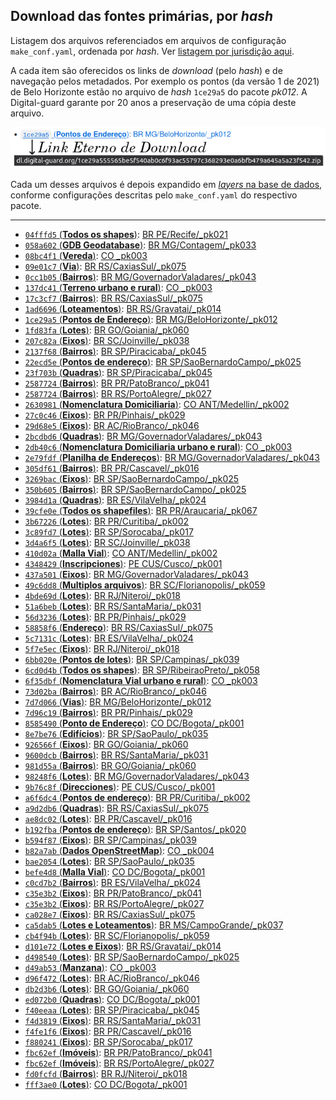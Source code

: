 ## Download das fontes primárias, por *hash*

Listagem dos arquivos referenciados em arquivos de configuração `make_conf.yaml`, ordenada por *hash*. Ver [listagem por jurisdição aqui](list-primaryData-byJurisdic.md).

A cada item são oferecidos os links de *download* (pelo *hash*) e de navegação pelos metadados. Por exemplo os pontos (da versão 1 de 2021) de Belo Horizonte estão no  arquivo de *hash* `1ce29a5` do pacote *pk012*. A Digital-guard garante por 20 anos a preservação de uma cópia deste arquivo.

![](../assets/a4a-linkEternoDL-hashList.png)

Cada um desses arquivos é depois expandido em [*layers* na base de dados](ftypes.md), conforme configurações descritas pelo  `make_conf.yaml` do respectivo pacote.

------

- [`04fffd5` (**Todos os shapes**)](http://dl.digital-guard.org/04fffd56aef1c5a53cb35e5864b940b0b103e6e4752adcff7d4f30a2cb99ddb6.zip): [BR PE/Recife/_pk021](https://github.com/digital-guard/preserv-BR/blob/main/data/PE/Recife/_pk021/make_conf.yaml)
- [`058a602` (**GDB Geodatabase**)](http://dl.digital-guard.org/058a6022054e8b3f9ba81f25f7511b58cbd4ad616b0510033b917f3f7f9f23d5.rar): [BR MG/Contagem/_pk033](https://github.com/digital-guard/preserv-BR/blob/main/data/MG/Contagem/_pk033/make_conf.yaml)
- [`08bc4f1` (**Vereda**)](http://dl.digital-guard.org/08bc4f124ca0a65d9eae97663eca0894d3bb4d37ead1168b767a540b68db324f.zip): [CO _pk003](https://github.com/digital-guard/preserv-CO/blob/main/data/_pk003/make_conf.yaml)
- [`09e01c7` (**Via**)](http://dl.digital-guard.org/09e01c7ab557f61a35999b32585f72059e983600606ea2870e1520e284815165.zip): [BR RS/CaxiasSul/_pk075](https://github.com/digital-guard/preserv-BR/blob/main/data/RS/CaxiasSul/_pk075/make_conf.yaml)
- [`0cc1b05` (**Bairros**)](http://dl.digital-guard.org/0cc1b05163361968a5681e971c8ab1395fcca1ba4b48150a7522a90b836727e3.zip): [BR MG/GovernadorValadares/_pk043](https://github.com/digital-guard/preserv-BR/blob/main/data/MG/GovernadorValadares/_pk043/make_conf.yaml)
- [`137dc41` (**Terreno urbano e rural**)](http://dl.digital-guard.org/137dc416e70776ac57c37a4fb0cb9bedb1468e91ed73eaa656ddee91011daed7.zip): [CO _pk003](https://github.com/digital-guard/preserv-CO/blob/main/data/_pk003/make_conf.yaml)
- [`17c3cf7` (**Bairros**)](http://dl.digital-guard.org/17c3cf7a5fc8429b79ab09193162a627ef9d93123f7b31e1f51435ef1a8c028c.zip): [BR RS/CaxiasSul/_pk075](https://github.com/digital-guard/preserv-BR/blob/main/data/RS/CaxiasSul/_pk075/make_conf.yaml)
- [`1ad6696` (**Loteamentos**)](http://dl.digital-guard.org/1ad669693352407105ccdeb37a4398d62b0accb25888122c84afe2788c121c7b.rar): [BR RS/Gravatai/_pk014](https://github.com/digital-guard/preserv-BR/blob/main/data/RS/Gravatai/_pk014/make_conf.yaml)
- [`1ce29a5` (**Pontos de Endereço**)](http://dl.digital-guard.org/1ce29a555565be5f540ab0c6f93ac55797c368293e0a6bfb479a645a5a23f542.zip): [BR MG/BeloHorizonte/_pk012](https://github.com/digital-guard/preserv-BR/blob/main/data/MG/BeloHorizonte/_pk012/make_conf.yaml)
- [`1fd83fa` (**Lotes**)](http://dl.digital-guard.org/1fd83fa52b1a8b9179f8e38703b1a33a30256f68994794404acde1ad786dac7e.zip): [BR GO/Goiania/_pk060](https://github.com/digital-guard/preserv-BR/blob/main/data/GO/Goiania/_pk060/make_conf.yaml)
- [`207c82a` (**Eixos**)](http://dl.digital-guard.org/207c82a3f2fa79f943c7b393b0e4fe636ff60305302f9c64c8364851fc6bf6c2.zip): [BR SC/Joinville/_pk038](https://github.com/digital-guard/preserv-BR/blob/main/data/SC/Joinville/_pk038/make_conf.yaml)
- [`2137f68` (**Bairros**)](http://dl.digital-guard.org/2137f68df828ce00c276a38b969cd651efcc2f8300f9fb4a716b6fd10019862f.zip): [BR SP/Piracicaba/_pk045](https://github.com/digital-guard/preserv-BR/blob/main/data/SP/Piracicaba/_pk045/make_conf.yaml)
- [`22ecd5e` (**Pontos de endereço**)](http://dl.digital-guard.org/22ecd5ef4ca76adef213fa422d9b5e4198f0667df598c511c30e512bb10aaedd.zip): [BR SP/SaoBernardoCampo/_pk025](https://github.com/digital-guard/preserv-BR/blob/main/data/SP/SaoBernardoCampo/_pk025/make_conf.yaml)
- [`23f703b` (**Quadras**)](http://dl.digital-guard.org/23f703b7d1611ea29f53fe3bd2617a5939fe96d21453004838d7fe61064dae45.zip): [BR SP/Piracicaba/_pk045](https://github.com/digital-guard/preserv-BR/blob/main/data/SP/Piracicaba/_pk045/make_conf.yaml)
- [`2587724` (**Bairros**)](http://dl.digital-guard.org/258772459588f7941ac6eeda7c6839df02d58741cf6bc3e48825aecd60418251.zip): [BR PR/PatoBranco/_pk041](https://github.com/digital-guard/preserv-BR/blob/main/data/PR/PatoBranco/_pk041/make_conf.yaml)
- [`2587724` (**Bairros**)](http://dl.digital-guard.org/258772459588f7941ac6eeda7c6839df02d58741cf6bc3e48825aecd60418251.zip): [BR RS/PortoAlegre/_pk027](https://github.com/digital-guard/preserv-BR/blob/main/data/RS/PortoAlegre/_pk027/make_conf.yaml)
- [`2630981` (**Nomenclatura Domiciliaria**)](http://dl.digital-guard.org/2630981b3e7c796f23a938d8c727ed47cf890547336ead89738b96e67fe62e7a.zip): [CO ANT/Medellin/_pk002](https://github.com/digital-guard/preserv-CO/blob/main/data/ANT/Medellin/_pk002/make_conf.yaml)
- [`27c0c46` (**Eixos**)](http://dl.digital-guard.org/27c0c467222a668837f62e9f40ac85f94685ea50f3d655207384f2343d13f573.rar): [BR PR/Pinhais/_pk029](https://github.com/digital-guard/preserv-BR/blob/main/data/PR/Pinhais/_pk029/make_conf.yaml)
- [`29d68e5` (**Eixos**)](http://dl.digital-guard.org/29d68e5ce006079b06b710cc2df3aa08d6cb6934f32bc0b29fc46d3e8272ff77.rar): [BR AC/RioBranco/_pk046](https://github.com/digital-guard/preserv-BR/blob/main/data/AC/RioBranco/_pk046/make_conf.yaml)
- [`2bcdbd6` (**Quadras**)](http://dl.digital-guard.org/2bcdbd6a2ddf4fd810147a106616f404c69a9c38bc02531fe3fa9f27acab25a6.zip): [BR MG/GovernadorValadares/_pk043](https://github.com/digital-guard/preserv-BR/blob/main/data/MG/GovernadorValadares/_pk043/make_conf.yaml)
- [`2db40c6` (**Nomenclatura Domiciliaria urbano e rural**)](http://dl.digital-guard.org/2db40c6a0a4ddc0bb0f765a9195c34b258de49b179f90cd54244406e0c62df83.zip): [CO _pk003](https://github.com/digital-guard/preserv-CO/blob/main/data/_pk003/make_conf.yaml)
- [`2e79fdf` (**Planilha de Endereços**)](http://dl.digital-guard.org/2e79fdf013a8de68e071c2f2a9911bc98196254bc9b9f39482cb0941a146b485.zip): [BR MG/GovernadorValadares/_pk043](https://github.com/digital-guard/preserv-BR/blob/main/data/MG/GovernadorValadares/_pk043/make_conf.yaml)
- [`305df61` (**Bairros**)](http://dl.digital-guard.org/305df61c61e90caef0a0409a09b7d01a56beb6e107ae4430188617c7058f02a1.zip): [BR PR/Cascavel/_pk016](https://github.com/digital-guard/preserv-BR/blob/main/data/PR/Cascavel/_pk016/make_conf.yaml)
- [`3269bac` (**Eixos**)](http://dl.digital-guard.org/3269bacc09d450b4d7496a2bc749ece94b1f48462ba0aae70d902404256bc433.zip): [BR SP/SaoBernardoCampo/_pk025](https://github.com/digital-guard/preserv-BR/blob/main/data/SP/SaoBernardoCampo/_pk025/make_conf.yaml)
- [`350b605` (**Bairros**)](http://dl.digital-guard.org/350b605174967b94ef49ce1bbac0352dd76e2175e5eae1b8e5b730cd9950d133.zip): [BR SP/SaoBernardoCampo/_pk025](https://github.com/digital-guard/preserv-BR/blob/main/data/SP/SaoBernardoCampo/_pk025/make_conf.yaml)
- [`3984d1a` (**Quadras**)](http://dl.digital-guard.org/3984d1a48b63d858fdfbe7829e493d1c35650546eb84039a59f9008de9bc4871.zip): [BR ES/VilaVelha/_pk024](https://github.com/digital-guard/preserv-BR/blob/main/data/ES/VilaVelha/_pk024/make_conf.yaml)
- [`39cfe0e` (**Todos os shapefiles**)](http://dl.digital-guard.org/39cfe0ef43045a9bfaf872ffc648b8294151f73d431607220141cd248b45e260.zip): [BR PR/Araucaria/_pk067](https://github.com/digital-guard/preserv-BR/blob/main/data/PR/Araucaria/_pk067/make_conf.yaml)
- [`3b67226` (**Lotes**)](http://dl.digital-guard.org/3b67226b43d2093e81204c1ed089eafafe0ffd92ce8fe98bd8db1f45b2e3bfb1.zip): [BR PR/Curitiba/_pk002](https://github.com/digital-guard/preserv-BR/blob/main/data/PR/Curitiba/_pk002/make_conf.yaml)
- [`3c89fd7` (**Lotes**)](http://dl.digital-guard.org/3c89fd728a33d781a60088e8b384295e92e70c96b6c9fed78bd4f36f819df67a.zip): [BR SP/Sorocaba/_pk017](https://github.com/digital-guard/preserv-BR/blob/main/data/SP/Sorocaba/_pk017/make_conf.yaml)
- [`3d4a6f5` (**Lotes**)](http://dl.digital-guard.org/3d4a6f528249d062a0bcfb18aa6c115828bb651a164617489c14017b6433c02a.zip): [BR SC/Joinville/_pk038](https://github.com/digital-guard/preserv-BR/blob/main/data/SC/Joinville/_pk038/make_conf.yaml)
- [`410d02a` (**Malla Vial**)](http://dl.digital-guard.org/410d02a87e8d2955849ba644ed8830f3d6761b31f4d0dbf044d39975ffc02be1.zip): [CO ANT/Medellin/_pk002](https://github.com/digital-guard/preserv-CO/blob/main/data/ANT/Medellin/_pk002/make_conf.yaml)
- [`4348429` (**Inscripciones**)](http://dl.digital-guard.org/43484294f9190a3a050e097e0c106f8da16169a3e1dff9d00ea04aae6e9cbe1a.zip): [PE CUS/Cusco/_pk001](https://github.com/digital-guard/preserv-PE/blob/main/data/CUS/Cusco/_pk001/make_conf.yaml)
- [`437a501` (**Eixos**)](http://dl.digital-guard.org/437a5012420b1bdc748ea571eabfa0aee6154c41196fe898c383d76e61a5c5db.zip): [BR MG/GovernadorValadares/_pk043](https://github.com/digital-guard/preserv-BR/blob/main/data/MG/GovernadorValadares/_pk043/make_conf.yaml)
- [`49c6dd8` (**Multiplos arquivos**)](http://dl.digital-guard.org/49c6dd8968a97b80ddd50f37db3204ae63278f7a9cda94fa35b03429d53a96a6.rar): [BR SC/Florianopolis/_pk059](https://github.com/digital-guard/preserv-BR/blob/main/data/SC/Florianopolis/_pk059/make_conf.yaml)
- [`4bde69d` (**Lotes**)](http://dl.digital-guard.org/4bde69d0057c0785598f98963fdae3dc90420fb8f163652d70b659210da0ae2b.zip): [BR RJ/Niteroi/_pk018](https://github.com/digital-guard/preserv-BR/blob/main/data/RJ/Niteroi/_pk018/make_conf.yaml)
- [`51a6beb` (**Lotes**)](http://dl.digital-guard.org/51a6beb9fca43e0fb45727138982f7806b8df52fce53f5e0e31edd61bfbc21b9.zip): [BR RS/SantaMaria/_pk031](https://github.com/digital-guard/preserv-BR/blob/main/data/RS/SantaMaria/_pk031/make_conf.yaml)
- [`56d3236` (**Lotes**)](http://dl.digital-guard.org/56d32368409f4ba2c99afadc7ad307bd8cc660b93d38e57936da313fafde1f13.rar): [BR PR/Pinhais/_pk029](https://github.com/digital-guard/preserv-BR/blob/main/data/PR/Pinhais/_pk029/make_conf.yaml)
- [`58858f6` (**Endereço**)](http://dl.digital-guard.org/58858f634229c4d857ad8bf774758f6051357b365c15d9a75cdf778cde2f65f6.zip): [BR RS/CaxiasSul/_pk075](https://github.com/digital-guard/preserv-BR/blob/main/data/RS/CaxiasSul/_pk075/make_conf.yaml)
- [`5c7131c` (**Lotes**)](http://dl.digital-guard.org/5c7131c32a7411cf7a27022b8ac2989e88f86254ed74b6b3b2e5cf94b44e3acb.zip): [BR ES/VilaVelha/_pk024](https://github.com/digital-guard/preserv-BR/blob/main/data/ES/VilaVelha/_pk024/make_conf.yaml)
- [`5f7e5ec` (**Eixos**)](http://dl.digital-guard.org/5f7e5ecf8e15a9c13323cb9f4fddadee80eb3e253bcc270dc8c134400af3a8b2.zip): [BR RJ/Niteroi/_pk018](https://github.com/digital-guard/preserv-BR/blob/main/data/RJ/Niteroi/_pk018/make_conf.yaml)
- [`6bb020e` (**Pontos de lotes**)](http://dl.digital-guard.org/6bb020e023ffd10570d887f907fdad909eecde1003c8911ef64ac63d48f5fe8b.zip): [BR SP/Campinas/_pk039](https://github.com/digital-guard/preserv-BR/blob/main/data/SP/Campinas/_pk039/make_conf.yaml)
- [`6cd0d4b` (**Todos os shapes**)](http://dl.digital-guard.org/6cd0d4b475e61b8cbd078787ea8b38ebdd051a1def026ca476d4a83d40354738.zip): [BR SP/RibeiraoPreto/_pk058](https://github.com/digital-guard/preserv-BR/blob/main/data/SP/RibeiraoPreto/_pk058/make_conf.yaml)
- [`6f35dbf` (**Nomenclatura Vial urbano e rural**)](http://dl.digital-guard.org/6f35dbfe7ad230f1f6f2209f5d50901c05965d7b97a9c3dafada4a9af012c335.zip): [CO _pk003](https://github.com/digital-guard/preserv-CO/blob/main/data/_pk003/make_conf.yaml)
- [`73d02ba` (**Bairros**)](http://dl.digital-guard.org/73d02ba0ae4b0a994a629f7d06f0a027259f5c1d97e53f9b771fecd345c2a02b.zip): [BR AC/RioBranco/_pk046](https://github.com/digital-guard/preserv-BR/blob/main/data/AC/RioBranco/_pk046/make_conf.yaml)
- [`7d7d066` (**Vias**)](http://dl.digital-guard.org/7d7d0661683a8eebd95d544c47dd0e254fc75e3d916fe9900a3bd9fb7b2cc378.zip): [BR MG/BeloHorizonte/_pk012](https://github.com/digital-guard/preserv-BR/blob/main/data/MG/BeloHorizonte/_pk012/make_conf.yaml)
- [`7d96c19` (**Bairros**)](http://dl.digital-guard.org/7d96c19771ca271623058eeb9fdc4ceb67ff68c3937a7b66e7ccdb1a4e6580fb.rar): [BR PR/Pinhais/_pk029](https://github.com/digital-guard/preserv-BR/blob/main/data/PR/Pinhais/_pk029/make_conf.yaml)
- [`8585490` (**Ponto de Endereço**)](http://dl.digital-guard.org/8585490fefe89ff086a9234b27232cda9e29df9ad0b63d19acbd43f3760d04b5.zip): [CO DC/Bogota/_pk001](https://github.com/digital-guard/preserv-CO/blob/main/data/DC/Bogota/_pk001/make_conf.yaml)
- [`8e7be76` (**Edifícios**)](http://dl.digital-guard.org/8e7be760f94bb385bb1b6a47feee3afce9c0fcf48317b554834a5ac30bc5a0cf.zip): [BR SP/SaoPaulo/_pk035](https://github.com/digital-guard/preserv-BR/blob/main/data/SP/SaoPaulo/_pk035/make_conf.yaml)
- [`926566f` (**Eixos**)](http://dl.digital-guard.org/926566fc01aa45a22ede663e66e371ce9e70e730e7f4e28b10b3bdf19d67fd38.zip): [BR GO/Goiania/_pk060](https://github.com/digital-guard/preserv-BR/blob/main/data/GO/Goiania/_pk060/make_conf.yaml)
- [`9600dcb` (**Bairros**)](http://dl.digital-guard.org/9600dcba403c8dc0b066c8f429507e4672966a01c93119923f75361a6ebc64c0.zip): [BR RS/SantaMaria/_pk031](https://github.com/digital-guard/preserv-BR/blob/main/data/RS/SantaMaria/_pk031/make_conf.yaml)
- [`981d55a` (**Bairros**)](http://dl.digital-guard.org/981d55ac26d0131ff4040aeca1444ad2310e20b89ceeac70c9d4ca12caf5151b.zip): [BR GO/Goiania/_pk060](https://github.com/digital-guard/preserv-BR/blob/main/data/GO/Goiania/_pk060/make_conf.yaml)
- [`98248f6` (**Lotes**)](http://dl.digital-guard.org/98248f643e60829689b398b2852981cfd12b11799a640d93b27223dfc4346948.rar): [BR MG/GovernadorValadares/_pk043](https://github.com/digital-guard/preserv-BR/blob/main/data/MG/GovernadorValadares/_pk043/make_conf.yaml)
- [`9b76c8f` (**Direcciones**)](http://dl.digital-guard.org/9b76c8f77f5e08b9bae2d839540a6d02d640c62bf422efd3a9f629fdd247b97e.zip): [PE CUS/Cusco/_pk001](https://github.com/digital-guard/preserv-PE/blob/main/data/CUS/Cusco/_pk001/make_conf.yaml)
- [`a6f6dc4` (**Pontos de endereço**)](http://dl.digital-guard.org/a6f6dc4a8cd4bd9dcf19104bb409c2164fd07b53818a6e1c28c4aaab94f5c895.zip): [BR PR/Curitiba/_pk002](https://github.com/digital-guard/preserv-BR/blob/main/data/PR/Curitiba/_pk002/make_conf.yaml)
- [`a9d2db6` (**Quadras**)](http://dl.digital-guard.org/a9d2db675520121d4ed84084ae868d5868cbfc7516a8266eee30a15c651474dd.zip): [BR RS/CaxiasSul/_pk075](https://github.com/digital-guard/preserv-BR/blob/main/data/RS/CaxiasSul/_pk075/make_conf.yaml)
- [`ae8dc02` (**Lotes**)](http://dl.digital-guard.org/ae8dc027fe9e0983b553508c3a313061f7f466c50d66124c86c96254f70c4c15.zip): [BR PR/Cascavel/_pk016](https://github.com/digital-guard/preserv-BR/blob/main/data/PR/Cascavel/_pk016/make_conf.yaml)
- [`b192fba` (**Pontos de endereço**)](http://dl.digital-guard.org/b192fba419ef8133861a9051d2382d08476193eafbd8932f0ea05456157c301c.zip): [BR SP/Santos/_pk020](https://github.com/digital-guard/preserv-BR/blob/main/data/SP/Santos/_pk020/make_conf.yaml)
- [`b594f87` (**Eixos**)](http://dl.digital-guard.org/b594f8717d9912e25938029f8ac55eb5842b561ff29d9768c5b77489945a9c1c.zip): [BR SP/Campinas/_pk039](https://github.com/digital-guard/preserv-BR/blob/main/data/SP/Campinas/_pk039/make_conf.yaml)
- [`b82a7ab` (**Dados OpenStreetMap**)](http://dl.digital-guard.org/b82a7ab85d2cb4342d51b7ab97e74be291a57c9f35001bf827d1226527449ca2.pbf): [CO _pk004](https://github.com/digital-guard/preserv-CO/blob/main/data/_pk004/make_conf.yaml)
- [`bae2054` (**Lotes**)](http://dl.digital-guard.org/bae2054448855305db0fc855d2852cd5a7b369481cc03aeb809a0c3c162a2c04.zip): [BR SP/SaoPaulo/_pk035](https://github.com/digital-guard/preserv-BR/blob/main/data/SP/SaoPaulo/_pk035/make_conf.yaml)
- [`befe4d8` (**Malla Vial**)](http://dl.digital-guard.org/befe4d8cbbd51162e70f4f3dc4065acc430e20f2161073fabd007c575cd72098.zip): [CO DC/Bogota/_pk001](https://github.com/digital-guard/preserv-CO/blob/main/data/DC/Bogota/_pk001/make_conf.yaml)
- [`c0cd7b2` (**Bairros**)](http://dl.digital-guard.org/c0cd7b2a4cc67b5d49a4d296f41b564b23464364ab746adc6d2206d5dd9249af.zip): [BR ES/VilaVelha/_pk024](https://github.com/digital-guard/preserv-BR/blob/main/data/ES/VilaVelha/_pk024/make_conf.yaml)
- [`c35e3b2` (**Eixos**)](http://dl.digital-guard.org/c35e3b2825d3da122a74c6c8dd5f3157a3bd6201208d2a6d13dec433a6ded9fc.zip): [BR PR/PatoBranco/_pk041](https://github.com/digital-guard/preserv-BR/blob/main/data/PR/PatoBranco/_pk041/make_conf.yaml)
- [`c35e3b2` (**Eixos**)](http://dl.digital-guard.org/c35e3b2825d3da122a74c6c8dd5f3157a3bd6201208d2a6d13dec433a6ded9fc.zip): [BR RS/PortoAlegre/_pk027](https://github.com/digital-guard/preserv-BR/blob/main/data/RS/PortoAlegre/_pk027/make_conf.yaml)
- [`ca028e7` (**Eixos**)](http://dl.digital-guard.org/ca028e7824a7489c9a406884b78fe83dfbc72f15471bd9651e636d8a8d2afd3a.zip): [BR RS/CaxiasSul/_pk075](https://github.com/digital-guard/preserv-BR/blob/main/data/RS/CaxiasSul/_pk075/make_conf.yaml)
- [`ca5dab5` (**Lotes e Loteamentos**)](http://dl.digital-guard.org/ca5dab519aae0b5cfbc6f8930641c0cce2abbc34c25e306b3fe0aea87df34b74.rar): [BR MS/CampoGrande/_pk037](https://github.com/digital-guard/preserv-BR/blob/main/data/MS/CampoGrande/_pk037/make_conf.yaml)
- [`cb4f94b` (**Lotes**)](http://dl.digital-guard.org/cb4f94bedbafd003b4791954e07b05a591a36bbace9cd6ca6576ed840b32bd8c.zip): [BR SC/Florianopolis/_pk059](https://github.com/digital-guard/preserv-BR/blob/main/data/SC/Florianopolis/_pk059/make_conf.yaml)
- [`d101e72` (**Lotes e Eixos**)](http://dl.digital-guard.org/d101e729d51ddfc33e4a866684074487c5a2601c7c84d4eca01ff9bbca186cda.rar): [BR RS/Gravatai/_pk014](https://github.com/digital-guard/preserv-BR/blob/main/data/RS/Gravatai/_pk014/make_conf.yaml)
- [`d498540` (**Lotes**)](http://dl.digital-guard.org/d4985405060cc1887962a4278b4d68ada6ffd3ed72f296bd72d65abc4897cd2d.zip): [BR SP/SaoBernardoCampo/_pk025](https://github.com/digital-guard/preserv-BR/blob/main/data/SP/SaoBernardoCampo/_pk025/make_conf.yaml)
- [`d49ab53` (**Manzana**)](http://dl.digital-guard.org/d49ab53b06be4934f160bee3a92d671346d9ad2137fbd901e99875ab2fad7621.zip): [CO _pk003](https://github.com/digital-guard/preserv-CO/blob/main/data/_pk003/make_conf.yaml)
- [`d96f472` (**Lotes**)](http://dl.digital-guard.org/d96f47270e22336cf4660f742ae4dba5694f15c6833363167c91d9fc9929871b.zip): [BR AC/RioBranco/_pk046](https://github.com/digital-guard/preserv-BR/blob/main/data/AC/RioBranco/_pk046/make_conf.yaml)
- [`db2d3b6` (**Lotes**)](http://dl.digital-guard.org/db2d3b64a2494ff53212d276645986490890025d2b5d1fc5a1b90af7e7bbdf39.zip): [BR GO/Goiania/_pk060](https://github.com/digital-guard/preserv-BR/blob/main/data/GO/Goiania/_pk060/make_conf.yaml)
- [`ed072b0` (**Quadras**)](http://dl.digital-guard.org/ed072b0391d6c4a9bd76237b4ebb55de4f00ff0b73325d715d35baf29f41278e.zip): [CO DC/Bogota/_pk001](https://github.com/digital-guard/preserv-CO/blob/main/data/DC/Bogota/_pk001/make_conf.yaml)
- [`f40eeaa` (**Lotes**)](http://dl.digital-guard.org/f40eeaa6fe4f78e52be084392cc9c04d07a95112f7fb2acaf3210fd23fbdf4a8.zip): [BR SP/Piracicaba/_pk045](https://github.com/digital-guard/preserv-BR/blob/main/data/SP/Piracicaba/_pk045/make_conf.yaml)
- [`f4d3819` (**Eixos**)](http://dl.digital-guard.org/f4d3819f9853e85e43bf7a58de7f257eed5f63bcf36daed1c4db0f2701544adc.zip): [BR RS/SantaMaria/_pk031](https://github.com/digital-guard/preserv-BR/blob/main/data/RS/SantaMaria/_pk031/make_conf.yaml)
- [`f4fe1f6` (**Eixos**)](http://dl.digital-guard.org/f4fe1f604f927b1d07ae56ec11ea9e3c4c64a4d02c01ce80ad041beadab165dc.zip): [BR PR/Cascavel/_pk016](https://github.com/digital-guard/preserv-BR/blob/main/data/PR/Cascavel/_pk016/make_conf.yaml)
- [`f880241` (**Eixos**)](http://dl.digital-guard.org/f88024120a0355a4a9c5ee990c31a41a031a06c25e82eca5e7320d00030edb36.zip): [BR SP/Sorocaba/_pk017](https://github.com/digital-guard/preserv-BR/blob/main/data/SP/Sorocaba/_pk017/make_conf.yaml)
- [`fbc62ef` (**Imóveis**)](http://dl.digital-guard.org/fbc62efdbd0f16a7db03b5b775c50c9425367a8dee8a85d9b53e4475bbdb99d2.zip): [BR PR/PatoBranco/_pk041](https://github.com/digital-guard/preserv-BR/blob/main/data/PR/PatoBranco/_pk041/make_conf.yaml)
- [`fbc62ef` (**Imóveis**)](http://dl.digital-guard.org/fbc62efdbd0f16a7db03b5b775c50c9425367a8dee8a85d9b53e4475bbdb99d2.zip): [BR RS/PortoAlegre/_pk027](https://github.com/digital-guard/preserv-BR/blob/main/data/RS/PortoAlegre/_pk027/make_conf.yaml)
- [`fd0fcfd` (**Bairros**)](http://dl.digital-guard.org/fd0fcfd937ee3d20620862cce6e870679518f4756063f3045c7f65e6b9ca9981.zip): [BR RJ/Niteroi/_pk018](https://github.com/digital-guard/preserv-BR/blob/main/data/RJ/Niteroi/_pk018/make_conf.yaml)
- [`fff3ae0` (**Lotes**)](http://dl.digital-guard.org/fff3ae00d851d47c02d3b510d856526693a47250b4739b57cc6eaa88e0f57acd.zip): [CO DC/Bogota/_pk001](https://github.com/digital-guard/preserv-CO/blob/main/data/DC/Bogota/_pk001/make_conf.yaml)
